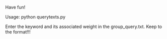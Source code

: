 Have fun!

Usage: python querytexts.py

Enter the keyword and its associated weight in the group_query.txt. Keep to the format!!!
